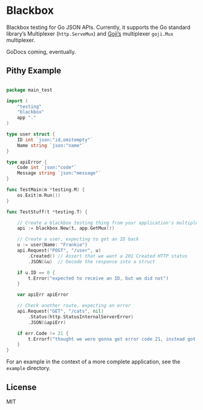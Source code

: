 Blackbox
========

Blackbox testing for Go JSON APIs. Currently, it supports the Go standard
library’s Multiplexer (`http.ServeMux`) and [Goji’s][goji] multiplexer
`goji.Mux` multiplexer.

[goji]: http://goji.io

GoDocs coming, eventually.


## Pithy Example

```go

package main_test

import (
    "testing"
    "blackbox"
    app "."
)

type user struct {
    ID int `json:"id,omitempty"`
    Name string `json:"name"`
}

type apiError {
    Code int `json:"code"`
    Message string `json:"message"`
}

func TestMain(m *testing.M) {
    os.Exit(m.Run())
}

func TestStuff(t *testing.T) {

    // Create a blackbox testing thing from your application's multiplexer
    api := blackbox.New(t, app.GetMux())

    // Create a user, expecting to get an ID back
    u := user{Name: "Frankie"}
    api.Request("POST", "/user", u)
        .Created() // Assert that we want a 201 Created HTTP status
        .JSON(&u)  // Decode the response into a struct

    if u.ID == 0 {
        t.Error("expected to receive an ID, but we did not")
    }

    var apiErr apiError

    // Check another route, expecting an error
    api.Request("GET", "/cats", nil)
        .Status(http.StatusInternalServerError)
        .JSON(&apiErr)

    if err.Code != 21 {
        t.Errorf("thought we were gonna get error code 21, instead got %d", err.Code)
    }
}

```

For an example in the context of a more complete application, see the `example`
directory.


## License

MIT
